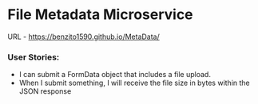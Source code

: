 # File Metadata Microservice

URL -  https://benzito1590.github.io/MetaData/

### User Stories:
- I can submit a FormData object that includes a file upload.
- When I submit something, I will receive the file size in bytes within the JSON response
